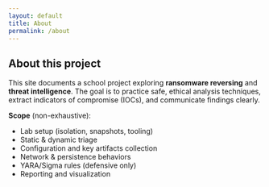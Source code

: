 ```yaml
---
layout: default
title: About
permalink: /about
---
```


## About this project

This site documents a school project exploring **ransomware reversing** and **threat intelligence**. The goal is to practice safe, ethical analysis techniques, extract indicators of compromise (IOCs), and communicate findings clearly.

**Scope** (non-exhaustive):
- Lab setup (isolation, snapshots, tooling)
- Static & dynamic triage
- Configuration and key artifacts collection
- Network & persistence behaviors
- YARA/Sigma rules (defensive only)
- Reporting and visualization

